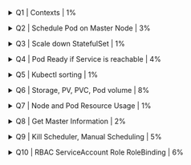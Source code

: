 <details><summary> Q1 | Contexts | 1% </summary><p>

  ![q1](../images/q1.png) </p> </details>

<details><summary> Q2 | Schedule Pod on Master Node | 3% </summary><p>

  ![q2a](../images/q2a.png) ![q2b](../images/q2b.png)</p> </details>

<details><summary> Q3 | Scale down StatefulSet | 1% </summary><p>

  ![q3](../images/q3.png) </p> </details>

<details><summary> Q4 | Pod Ready if Service is reachable | 4% </summary><p>

  ![q4a](../images/q4a.png) ![q4b](../images/q4b.png)</p> </details>

<details><summary> Q5 | Kubectl sorting | 1% </summary><p>

  ![q5](../images/q5.png) </p> </details>

<details><summary> Q6 | Storage, PV, PVC, Pod volume | 8% </summary><p>

  ![q6a](../images/q6a.png) ![q6b](../images/q6b.png)</p> </details>

<details><summary> Q7 | Node and Pod Resource Usage | 1% </summary><p>

  ![q7a](../images/q7a.png) ![q2b](../images/q2b.png)</p> </details>

<details><summary> Q8 | Get Master Information | 2% </summary><p>

  ![q8](../images/q3.png) </p> </details>

<details><summary> Q9 | Kill Scheduler, Manual Scheduling | 5% </summary><p>

  ![q9a](../images/q4a.png) ![q4b](../images/q4b.png)</p> </details>

<details><summary> Q10 | RBAC ServiceAccount Role RoleBinding | 6% </summary><p>

  ![q10](../images/q10.png) </p> </details>
